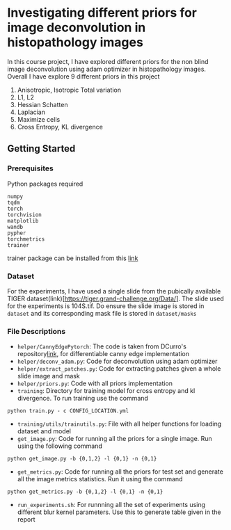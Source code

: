 # Investigating different priors for image deconvolution in histopathology images
In this course project, I have explored different priors for the non blind image deconvolution using adam optimizer in histopathology images. Overall I have explore 9 different priors in this project
1. Anisotropic, Isotropic Total variation
2. L1, L2
3. Hessian Schatten
4. Laplacian
5. Maximize cells
6. Cross Entropy, KL divergence

## Getting Started

### Prerequisites 

Python packages required
```
numpy
tqdm
torch
torchvision
matplotlib
wandb
pypher
torchmetrics
trainer
```
trainer package can be installed from this [link](https://github.com/Vishwesh4/TrainerCode)
### Dataset
For the experiments, I have used a single slide from the pubically available TIGER dataset(link)[https://tiger.grand-challenge.org/Data/]. The slide used for the experiments is 104S.tif. Do ensure the slide image is stored in `dataset` and its corresponding mask file is stored in `dataset/masks`

### File Descriptions
- `helper/CannyEdgePytorch`: The code is taken from DCurro's repository[link](https://github.com/DCurro/CannyEdgePytorch), for differentiable canny edge implementation
- `helper/deconv_adam.py`: Code for deconvolution using adam optimizer
- `helper/extract_patches.py`: Code for extracting patches given a whole slide image and mask
- `helper/priors.py`: Code with all priors implementation
- `training`: Directory for training model for cross entropy and kl divergence. To run training use the command 
```
python train.py - c CONFIG_LOCATION.yml
```
- `training/utils/trainutils.py`: File with all helper functions for loading dataset and model
- `get_image.py`: Code for running all the priors for a single image. Run using the following command
```
python get_image.py -b {0,1,2} -l {0,1} -n {0,1}
```
- `get_metrics.py`: Code for running all the priors for test set and generate all the image metrics statistics. Run it using the command
```
python get_metrics.py -b {0,1,2} -l {0,1} -n {0,1}
```
- `run_experiments.sh`: For runnning all the set of experiments using different blur kernel parameters. Use this to generate table given in the report 